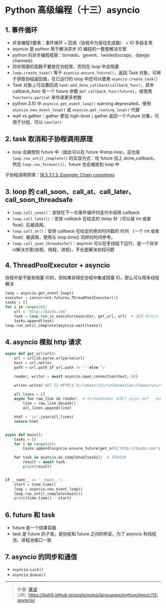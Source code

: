 # Python 高级编程（十三）asyncio


## 1. 事件循环

- 并发编程3要素：事件循环 + 回调（协程中为驱动生成器） + IO 多路复用
- asyncio 是 python 用于解决异步 IO 编程的一整套解决方案
- python 的异步编程框架：tornado、gevent、twisted(scrapy、django channels)
- 同步阻塞的函数不要放在协程里，否则在 loop 中会阻塞
- `loop.create_task()` 等于 `asyncio.ensure_future()`，返回 Task 对象，可用于获取协程返回值，在已运行的 loop 中还可以使用 `asyncio.create_task()`
- Task 对象上可设置回调 `task.add_done_callback(callback_func)`，其中 callback_func 有一个 future 参数 `def callback_func(future)`，或使用 `functools.partial` 来传递更多参数
- python 3.10 中 `asyncio.get_event_loop()` warning deprecated，使用 `asyncio.new_event_loop()` 或 `asyncio.get_running_loop()` 代替
- wait vs gather：gather 更加 high-level；gather 返回一个 Future 对象，可用于分组，可以 `cancle()`

## 2. task 取消和子协程调用原理

- loop 会被放到 future 中（因此可以在 future 中stop loop，这也是 `loop.run_until_complete()` 的实现方式：给 future 加上 done_callback，然后 `loop.run_forever()`），future 也会被放到 loop 中

子协程调用原理：[18.5.3.1.3. Example: Chain coroutines](https://docs.python.org/3.6/library/asyncio-task.html#example-chain-coroutines)


## 3. loop 的 call_soon、call_at、call_later、call_soon_threadsafe

- `loop.call_soon()`：安排在下一次事件循环的迭代中调用 callback
- `loop.call_later()`：安排 callback 在给定的 delay 秒（可以是 int 或者 float）后被调用。
- `loop.call_at()`：安排 callback 在给定的绝对时间戳的 时间 （一个 int 或者 float）被调用，使用与 loop.time() 同样的时间参考。
- `loop.call_soon_threadsafe()`：asyncio 可以在多线程下运行，是一个异步io解决方案(协程、线程、进程)，不光是解决协程问题

## 4. ThreadPoolExecutor + asyncio

协程中是不能有阻塞 IO的，但如果非得在协程中集成阻塞 IO，那么可以用多线程解决

```python
loop = asyncio.get_event_loop()
executor = concurrent.futures.ThreadPoolExecutor(1)
tasks = []
for i in range(20):
    url = 'http://baidu.com'
    task = loop.run_in_executor(executor, get_url, url)  # 返回 future 对象
    tasks.append(task)
loop.run_until_complete(asyncio.wait(tasks))
```

## 4. asyncio 模拟 http 请求

```python
async def get_url(url):
    url = urllib.parse.urlparse(url)
    host = url.netloc
    path = url.path if url.path != '' else '/'

    reader, writer = await asyncio.open_connection(host, 80)

    writer.write('GET {} HTTP/1.1\r\nHost:{}\r\nConnection:Close\r\n\r\n'.format(path, host).encode('utf8'))

    all_lines = []
    async for raw_line in reader:  # StreamReader 实现了 async def __anext__()，因此可以用 async for
        line = raw_line.decode()
        all_lines.append(line)

    html = '\n'.join(all_lines)
    return html


async def main():
    tasks = []
    for i in range(20):
        tasks.append(asyncio.ensure_future(get_url('http://baidu.com')))

    for task in asyncio.as_completed(tasks):  # 获取结果
        result = await task
        print(result)


if __name__ == '__main__':
    start = time.time()
    loop = asyncio.new_event_loop()
    loop.run_until_complete(main())
    print(time.time() - start)
```

## 6. future 和 task

- future 是一个结果容器
- task 是 future 的子类，是协程和 future 之间的桥梁，为了 asyncio 和线程池、进程池接口一致


## 7. asyncio 的同步和通信

- `asyncio.Lock()`
- `asyncio.Queue()`


---

> 作者: [黄波](https://boh5.github.io)  
> URL: https://boh5.github.io/posts/notes/languages/python/imooc/13-asyncio/  

